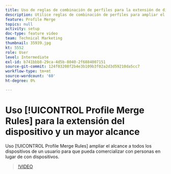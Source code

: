 ```yaml
---
title: Uso de reglas de combinación de perfiles para la extensión de dispositivos y mayor alcance
description: Utilice reglas de combinación de perfiles para ampliar el alcance a todos los dispositivos de un usuario, de modo que pueda comercializar con personas en lugar de con dispositivos.
feature: Profile Merge
topics: null
activity: setup
doc-type: feature video
team: Technical Marketing
thumbnail: 35939.jpg
kt: 5552
role: User
level: Intermediate
exl-id: b741bbb8-29ca-4d5b-8040-2f6884007151
source-git-commit: 124f03208f2b4e3b109b3f02a2d3d59210da5cc7
workflow-type: tm+mt
source-wordcount: '60'
ht-degree: 0%

---
```


# Uso [!UICONTROL Profile Merge Rules] para la extensión del dispositivo y un mayor alcance

Uso [!UICONTROL Profile Merge Rules] ampliar el alcance a todos los dispositivos de un usuario para que pueda comercializar con personas en lugar de con dispositivos.

>[!VIDEO](https://video.tv.adobe.com/v/35939/?quality=12&learn=on)
